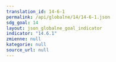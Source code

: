 ```yaml
---
translation_id: 14-6-1
permalink: /api/globalne/14/14-6-1.json
sdg_goal: 14
layout: json_globalne_goal_indicator
indicator: "14.6.1"
zmienne: null
kategorie: null
source_url: null
---
```

